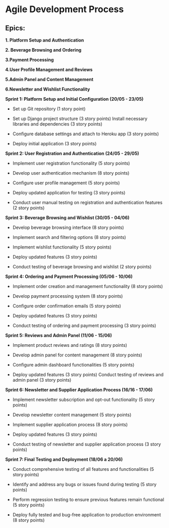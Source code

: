 # Agile Development Process

## Epics:
**1. Platform Setup and Authentication**

**2. Beverage Browsing and Ordering**

**3.Payment Processing**

**4.User Profile Management and Reviews**

**5.Admin Panel and Content Management**

**6.Newsletter and Wishlist Functionality**

**Sprint 1: Platform Setup and Initial Configuration (20/05 - 23/05)**

- Set up Git repository (1 story point)

- Set up Django project structure (3 story points)
Install necessary libraries and dependencies (3 story points)

- Configure database settings and attach to Heroku app (3 story points)

- Deploy initial application (3 story points)

**Sprint 2: User Registration and Authentication (24/05 - 29/05)**

- Implement user registration functionality (5 story points)

- Develop user authentication mechanism (8 story points)

- Configure user profile management (5 story points)

- Deploy updated application for testing (3 story points)

- Conduct user manual testing on registration and authentication features (2 story points)

**Sprint 3: Beverage Browsing and Wishlist (30/05 - 04/06)**

- Develop beverage browsing interface (8 story points)

- Implement search and filtering options (8 story points)

- Implement wishlist functionality (5 story points)

- Deploy updated features (3 story points)

- Conduct testing of beverage browsing and wishlist (2 story points)

**Sprint 4: Ordering and Payment Processing (05/06 - 10/06)**

- Implement order creation and management functionality (8 story points)

- Develop payment processing system (8 story points)

- Configure order confirmation emails (5 story points)

- Deploy updated features (3 story points)

- Conduct testing of ordering and payment processing (3 story points)

**Sprint 5: Reviews and Admin Panel (11/06 - 15/06)**

- Implement product reviews and ratings (8 story points)

- Develop admin panel for content management (8 story points)

- Configure admin dashboard functionalities (5 story points)

- Deploy updated features (3 story points)
Conduct testing of reviews and admin panel (3 story points)

**Sprint 6: Newsletter and Supplier Application Process (16/16 - 17/06)**

- Implement newsletter subscription and opt-out functionality (5 story points)

- Develop newsletter content management (5 story points)

- Implement supplier application process (8 story points)

- Deploy updated features (3 story points)

- Conduct testing of newsletter and supplier application process (3 story points)

**Sprint 7: Final Testing and Deployment (18/06 a 20/06)**

- Conduct comprehensive testing of all features and functionalities (5 story points)

- Identify and address any bugs or issues found during testing (5 story points)

- Perform regression testing to ensure previous features remain functional (5 story points)

- Deploy fully tested and bug-free application to production environment (8 story points)